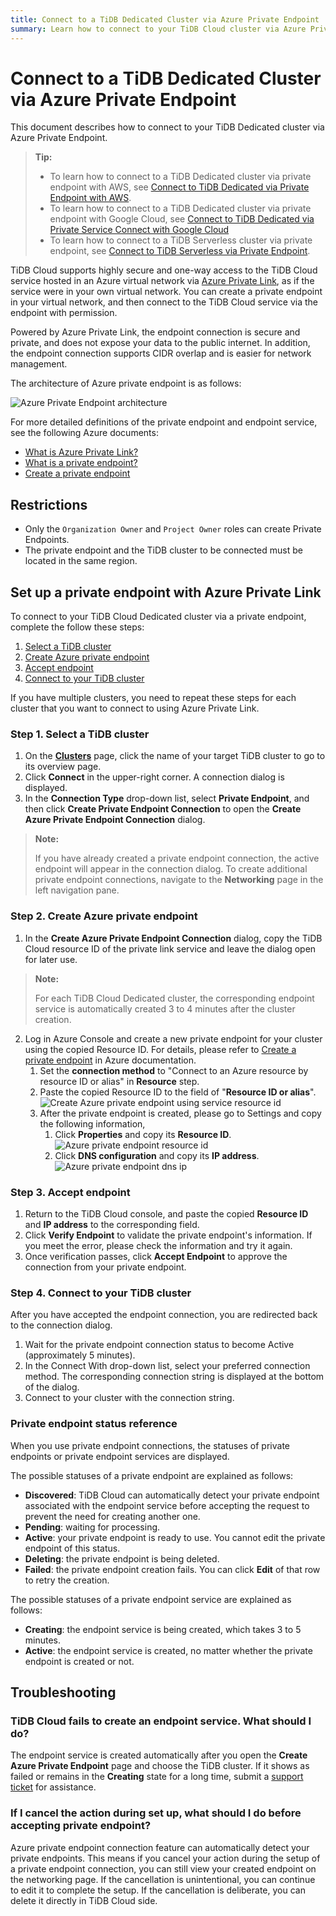 ```yaml
---
title: Connect to a TiDB Dedicated Cluster via Azure Private Endpoint
summary: Learn how to connect to your TiDB Cloud cluster via Azure Private Endpoint.
---
```


# Connect to a TiDB Dedicated Cluster via Azure Private Endpoint

This document describes how to connect to your TiDB Dedicated cluster via Azure Private Endpoint.

> **Tip:**
>
> - To learn how to connect to a TiDB Dedicated cluster via private endpoint with AWS, see [Connect to TiDB Dedicated via Private Endpoint with AWS](/tidb-cloud/set-up-private-endpoint-connections.md).
> - To learn how to connect to a TiDB Dedicated cluster via private endpoint with Google Cloud, see [Connect to TiDB Dedicated via Private Service Connect with Google Cloud](/tidb-cloud/set-up-private-endpoint-connections-on-google-cloud.md)
> - To learn how to connect to a TiDB Serverless cluster via private endpoint, see [Connect to TiDB Serverless via Private Endpoint](/tidb-cloud/set-up-private-endpoint-connections-serverless.md).

TiDB Cloud supports highly secure and one-way access to the TiDB Cloud service hosted in an Azure virtual network via [Azure Private Link](https://learn.microsoft.com/en-us/azure/private-link/private-link-overview), as if the service were in your own virtual network. You can create a private endpoint in your virtual network, and then connect to the TiDB Cloud service via the endpoint with permission. 

Powered by Azure Private Link, the endpoint connection is secure and private, and does not expose your data to the public internet. In addition, the endpoint connection supports CIDR overlap and is easier for network management.

The architecture of Azure private endpoint is as follows:

![Azure Private Endpoint architecture](/media/tidb-cloud/azure-private-endpoint-arch.png)

For more detailed definitions of the private endpoint and endpoint service, see the following Azure documents:

- [What is Azure Private Link?](https://learn.microsoft.com/en-us/azure/private-link/private-link-overview)
- [What is a private endpoint?](https://learn.microsoft.com/en-us/azure/private-link/private-endpoint-overview)
- [Create a private endpoint](https://learn.microsoft.com/en-us/azure/private-link/create-private-endpoint-portal?tabs=dynamic-ip)

## Restrictions

- Only the `Organization Owner` and `Project Owner` roles can create Private Endpoints.
- The private endpoint and the TiDB cluster to be connected must be located in the same region.

## Set up a private endpoint with Azure Private Link

To connect to your TiDB Cloud Dedicated cluster via a private endpoint, complete the follow these steps:

1. [Select a TiDB cluster](#step-1-select-a-tidb-cluster)
2. [Create Azure private endpoint](#step-2-create-Azure-private-endpoint)
3. [Accept endpoint](#step-3-accept-endpoint)
4. [Connect to your TiDB cluster](#step-4-connect-to-your-tidb-cluster)

If you have multiple clusters, you need to repeat these steps for each cluster that you want to connect to using Azure Private Link.

### Step 1. Select a TiDB cluster

1. On the [**Clusters**](https://tidbcloud.com/console/clusters) page, click the name of your target TiDB cluster to go to its overview page.
2. Click **Connect** in the upper-right corner. A connection dialog is displayed.
3. In the **Connection Type** drop-down list, select **Private Endpoint**, and then click **Create Private Endpoint Connection** to open the **Create Azure Private Endpoint Connection** dialog.

> **Note:**
>
> If you have already created a private endpoint connection, the active endpoint will appear in the connection dialog. To create additional private endpoint connections, navigate to the **Networking** page in the left navigation pane.

### Step 2. Create Azure private endpoint

1. In the **Create Azure Private Endpoint Connection** dialog, copy the TiDB Cloud resource ID of the private link service and leave the dialog open for later use.

> **Note:**
>
> For each TiDB Cloud Dedicated cluster, the corresponding endpoint service is automatically created 3 to 4 minutes after the cluster creation.

2. Log in Azure Console and create a new private endpoint for your cluster using the copied Resource ID. For details, please refer to [Create a private endpoint](https://learn.microsoft.com/en-us/azure/private-link/create-private-endpoint-portal?tabs=dynamic-ip) in Azure documentation.
    1. Set the **connection method** to "Connect to an Azure resource by resource ID or alias" in **Resource** step.
    2. Paste the copied Resource ID to the field of "**Resource ID or alias**".
    ![Create Azure private endpoint using service resource id](/media/tidb-cloud/azure-create-private-endpoint-service-resource-id.png)
    3. After the private endpoint is created, please go to Settings and copy the following information,    
        1. Click **Properties** and copy its **Resource ID**. 
        ![Azure private endpoint resource id](/media/tidb-cloud/azure-private-endpoint-resource-id.png)
        2. Click **DNS configuration** and copy its **IP address**.
        ![Azure private endpoint dns ip](/media/tidb-cloud/azure-private-endpoint-dns-ip.png)
  

### Step 3. Accept endpoint

1. Return to the TiDB Cloud console, and paste the copied **Resource ID** and **IP address** to the corresponding field.
2. Click **Verify Endpoint** to validate the private endpoint's information. If you meet the error, please check the information and try it again.
3. Once verification passes, click **Accept Endpoint** to approve the connection from your private endpoint.

### Step 4. Connect to your TiDB cluster

After you have accepted the endpoint connection, you are redirected back to the connection dialog.

1. Wait for the private endpoint connection status to become Active (approximately 5 minutes).
2. In the Connect With drop-down list, select your preferred connection method. The corresponding connection string is displayed at the bottom of the dialog.
3. Connect to your cluster with the connection string.

### Private endpoint status reference

When you use private endpoint connections, the statuses of private endpoints or private endpoint services are displayed.

The possible statuses of a private endpoint are explained as follows:

- **Discovered**: TiDB Cloud can automatically detect your private endpoint associated with the endpoint service before accepting the request to prevent the need for creating another one.
- **Pending**: waiting for processing.
- **Active**: your private endpoint is ready to use. You cannot edit the private endpoint of this status.
- **Deleting**: the private endpoint is being deleted.
- **Failed**: the private endpoint creation fails. You can click **Edit** of that row to retry the creation.

The possible statuses of a private endpoint service are explained as follows:

- **Creating**: the endpoint service is being created, which takes 3 to 5 minutes.
- **Active**: the endpoint service is created, no matter whether the private endpoint is created or not.

## Troubleshooting

### TiDB Cloud fails to create an endpoint service. What should I do?

The endpoint service is created automatically after you open the **Create Azure Private Endpoint** page and choose the TiDB cluster. If it shows as failed or remains in the **Creating** state for a long time, submit a [support ticket](/tidb-cloud/tidb-cloud-support.md) for assistance.


### If I cancel the action during set up, what should I do before accepting private endpoint?

Azure private endpoint connection feature can automatically detect your private endpoints. This means if you cancel your action during the setup of a private endpoint connection, you can still view your created endpoint on the networking page. If the cancellation is unintentional, you can continue to edit it to complete the setup. If the cancellation is deliberate, you can delete it directly in TiDB Cloud side.
